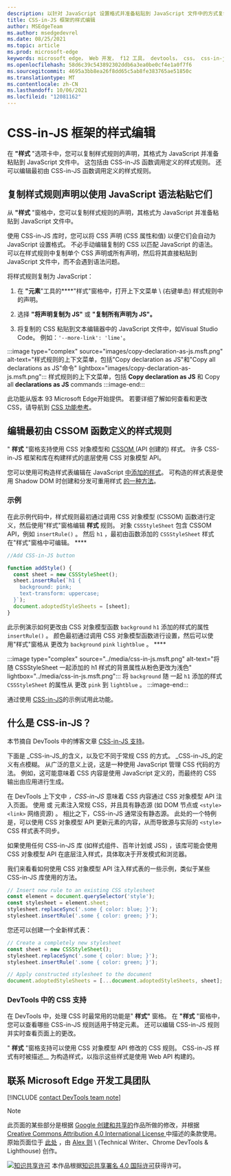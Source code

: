 ```yaml
---
description: 以针对 JavaScript 设置格式并准备粘贴到 JavaScript 文件中的方式复制样式规则的声明。  编辑最初由 CSSOM 函数定义的样式规则。
title: CSS-in-JS 框架的样式编辑
author: MSEdgeTeam
ms.author: msedgedevrel
ms.date: 08/25/2021
ms.topic: article
ms.prod: microsoft-edge
keywords: microsoft edge， Web 开发， f12 工具， devtools， css， css-in-js
ms.openlocfilehash: 58d6c39c543892302ddb6a3ea0be0cf4e1a0f7f6
ms.sourcegitcommit: 4695a3bb8ea26f8dd65c5ab8fe383765ae51850c
ms.translationtype: MT
ms.contentlocale: zh-CN
ms.lasthandoff: 10/06/2021
ms.locfileid: "12081162"
---
```

<!-- Copyright Alex Rudenko

   Licensed under the Apache License, Version 2.0 (the "License");
   you may not use this file except in compliance with the License.
   You may obtain a copy of the License at

       https://www.apache.org/licenses/LICENSE-2.0

   Unless required by applicable law or agreed to in writing, software
   distributed under the License is distributed on an "AS IS" BASIS,
   WITHOUT WARRANTIES OR CONDITIONS OF ANY KIND, either express or implied.
   See the License for the specific language governing permissions and
   limitations under the License. -->
# <a name="style-editing-for-css-in-js-frameworks"></a>CSS-in-JS 框架的样式编辑

在 **"样式** "选项卡中，您可以复制样式规则的声明，其格式为 JavaScript 并准备粘贴到 JavaScript 文件中。  这包括由 CSS-in-JS 函数调用定义的样式规则。  还可以编辑最初由 CSS-in-JS 函数调用定义的样式规则。


<!-- ====================================================================== -->
## <a name="copying-style-rule-declarations-to-paste-them-with-javascript-syntax"></a>复制样式规则声明以使用 JavaScript 语法粘贴它们

从 **"样式** "窗格中，您可以复制样式规则的声明，其格式为 JavaScript 并准备粘贴到 JavaScript 文件中。

使用 CSS-in-JS 库时，您可以将 CSS 声明 (CSS 属性和值) 以便它们会自动为 JavaScript 设置格式。  不必手动编辑复制的 CSS 以匹配 JavaScript 的语法。  可以在样式规则中复制单个 CSS 声明或所有声明，然后将其直接粘贴到 JavaScript 文件中，而不会遇到语法问题。

将样式规则复制为 JavaScript：

1. 在 **"元素**"工具的****"样式"窗格中，打开上下文菜单 \ (右键单击\) 样式规则中的声明。

1. 选择 **"将声明复制为 JS"** 或 **"复制所有声明为 JS"。**

1. 将复制的 CSS 粘贴到文本编辑器中的 JavaScript 文件中，如Visual Studio Code。  例如：`'--more-link': 'lime'`。

:::image type="complex" source="images/copy-declaration-as-js.msft.png" alt-text="样式规则的上下文菜单，包括&quot;Copy declaration as JS&quot;和&quot;Copy all declarations as JS&quot;命令" lightbox="images/copy-declaration-as-js.msft.png":::
   样式规则的上下文菜单，包括 **Copy declaration as JS** 和 Copy all **declarations as JS** commands
:::image-end:::

此功能从版本 93 Microsoft Edge开始提供。 <!-- delete statement sometime after September 2, 2021 --> 若要详细了解如何查看和更改 CSS，请导航到 [CSS 功能参考][CssReference]。


<!-- ====================================================================== -->
## <a name="editing-style-rules-that-were-initially-defined-by-a-cssom-function"></a>编辑最初由 CSSOM 函数定义的样式规则

<!-- from https://docs.microsoft.com/en-us/microsoft-edge/devtools-guide-chromium/whats-new/2020/06/devtools#style-editing-for-css-in-js-frameworks -->

" **样式** "窗格支持使用 CSS 对象模型和 [CSSOM ][CsswgDraftsCssom] (API 创建的) 样式。  许多 CSS-in-JS 框架和库在构建样式的底层使用 CSS 对象模型 API。

您可以使用可构造样式表编辑在 JavaScript [中添加的样式][WicgConstructStylesheet]。  可构造的样式表是使用 Shadow DOM 时创建和分发可重用样式 [的一种方法][MdnShadowDom]。

### <a name="example"></a>示例

在此示例代码中，样式规则最初通过调用 CSS 对象模型 (CSSOM) 函数进行定义，然后使用"样式"窗格编辑 **样式** 规则。  对象 `CSSStyleSheet` 包含 CSSOM API，例如 `insertRule()` 。  然后 `h1` ，最初由函数添加的 `CSSStyleSheet` 样式在"样式"窗格中可编辑。 ****

```javascript
//Add CSS-in-JS button

function addStyle() {
  const sheet = new CSSStyleSheet();
  sheet.insertRule(`h1 {
    background: pink;
    text-transform: uppercase;
  }`);
  document.adoptedStyleSheets = [sheet];
}
```

此示例演示如何更改由 CSS 对象模型函数 `background` `h1` 添加的样式的属性 `insertRule()` 。  颜色最初通过调用 CSS 对象模型函数进行设置，然后可以使用"样式"窗格从 更改为 `background` `pink` `lightblue` 。 ****

:::image type="complex" source="../media/css-in-js.msft.png" alt-text="将随 CSSStyleSheet 一起添加的 h1 样式的背景属性从粉色更改为浅色" lightbox="../media/css-in-js.msft.png":::
   将 `background` 随 一起 `h1` 添加的样式 `CSSStyleSheet` 的属性从 更改 `pink` 到 `lightblue` 。
:::image-end:::

通过使用 [CSS-in-JS][CodepenZoherghadyaliAbdgrpz]的示例试用此功能。


<!-- ====================================================================== -->
## <a name="what-is-css-in-js"></a>什么是 CSS-in-JS？

本节摘自 DevTools 中的博客文章 [CSS-in-JS 支持][BlogCssInJsInDevTools]。

下面是 _CSS-in-JS_的含义，以及它不同于常规 CSS 的方式。  _CSS-in-JS_的定义有点模糊。  从广泛的意义上说，这是一种使用 JavaScript 管理 CSS 代码的方法。  例如，这可能意味着 CSS 内容是使用 JavaScript 定义的，而最终的 CSS 输出由应用进行生成。

在 DevTools 上下文中 _，CSS-in-JS_ 意味着 CSS 内容通过 CSS 对象模型 API 注入页面。  使用 或 元素注入常规 CSS，并且具有静态源 (如 DOM 节点或 `<style>` `<link>` 网络资源) 。  相比之下，CSS-in-JS 通常没有静态源。  此处的一个特例是，可以使用 CSS 对象模型 API 更新元素的内容，从而导致源与实际的 `<style>` CSS 样式表不同步。

如果使用任何 CSS-in-JS 库 (如样式组件、百年计划或 JSS) ，该库可能会使用 CSS 对象模型 API 在底层注入样式，具体取决于开发模式和浏览器。

我们来看看如何使用 CSS 对象模型 API 注入样式表的一些示例，类似于某些 CSS-in-JS 库使用的方法。

```javascript
// Insert new rule to an existing CSS stylesheet
const element = document.querySelector('style');
const stylesheet = element.sheet;
stylesheet.replaceSync('.some { color: blue; }');
stylesheet.insertRule('.some { color: green; }');
```

您还可以创建一个全新样式表：

```javascript
// Create a completely new stylesheet
const sheet = new CSSStyleSheet();
stylesheet.replaceSync('.some { color: blue; }');
stylesheet.insertRule('.some { color: green; }');
```

```javascript
// Apply constructed stylesheet to the document
document.adoptedStyleSheets = [...document.adoptedStyleSheets, sheet];
```

### <a name="css-support-in-devtools"></a>DevTools 中的 CSS 支持

在 DevTools 中，处理 CSS 时最常用的功能是" **样式"** 窗格。  在 **"样式** "窗格中，您可以查看哪些 CSS-in-JS 规则适用于特定元素。  还可以编辑 CSS-in-JS 规则并实时查看页面上的更改。

" **样式** "窗格支持可以使用 CSS 对象模型 API 修改的 CSS 规则。  CSS-in-JS 样式有时被描述__ 为构造样式，以指示这些样式是使用 Web API 构建的。

<!-- video https://storage.googleapis.com/chrome-gcs-uploader.appspot.com/video/dPDCek3EhZgLQPGtEG3y0fTn4v82/Jy8q9gPbQknRturLyCsq.mp4 -->


<!-- ====================================================================== -->
## <a name="getting-in-touch-with-the-microsoft-edge-devtools-team"></a>联系 Microsoft Edge 开发工具团队

[!INCLUDE [contact DevTools team note](../includes/contact-devtools-team-note.md)]

> [!NOTE]
> 此页面的某些部分是根据 [Google 创建和共享的][GoogleSitePolicies]作品所做的修改，并根据[ Creative Commons Attribution 4.0 International License ][CCA4IL]中描述的条款使用。
> 原始页面位于 [此处](https://developer.chrome.com/blog/css-in-js/) ，由 [Alex 则][AlexRudenko] \ (Technical Writer、Chrome DevTools \& Lighthouse\) 创作。

[![知识共享许可][CCby4Image]][CCA4IL] 本作品根据[知识共享署名 4.0 国际许可][CCA4IL]获得许可。


<!-- ====================================================================== -->
<!-- links -->
[CssReference]: reference.md "CSS 功能参考|Microsoft Docs"
<!-- external links -->
[BlogCssInJsInDevTools]: https://developers.google.com/web/updates/2021/02/css-in-js "DevTools | 中的 CSS-in-JS 支持Google 博客 "
[CsswgDraftsCssom]: https://drafts.csswg.org/cssom "CSS 对象模型 (CSSOM) |W3C CSS 工作组编辑器草稿"
[WicgConstructStylesheet]: https://wicg.github.io/construct-stylesheets/ "可构造的样式表|Web Incubator CG"
[MdnShadowDom]: https://developer.mozilla.org/docs/Web/Web_Components/Using_shadow_DOM "使用卷影 DOM |MDN"
[CodepenZoherghadyaliAbdgrpz]: https://codepen.io/zoherghadyali/full/abdGrPZ "CSS-in-JS 框架样式|CodePen"

[CCA4IL]: https://creativecommons.org/licenses/by/4.0
[CCby4Image]: https://i.creativecommons.org/l/by/4.0/88x31.png
[GoogleSitePolicies]: https://developers.google.com/terms/site-policies
[AlexRudenko]: https://developers.google.com/web/resources/contributors#alex-rudenko
